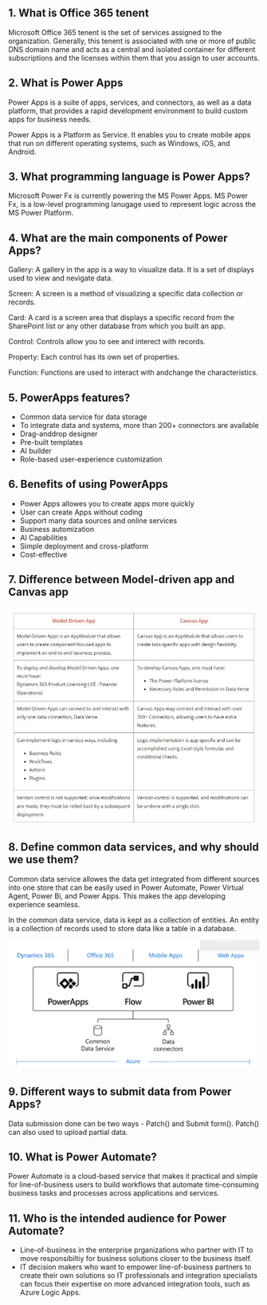 ## 1. What is Office 365 tenent

Microsoft Office 365 tenent is the set of services assigned to the organization. Generally, this tenent is associated with one or more of public DNS domain name and acts as a central and isolated container for different subscriptions and the licenses within them that you assign to user accounts.

## 2. What is Power Apps

Power Apps is a suite of apps, services, and connectors, as well as a data platform, that provides a rapid development environment to build custom apps for business needs.

Power Apps is a Platform as Service. It enables you to create mobile apps that run on different operating systems, such as Windows, iOS, and Android.

## 3. What programming language is Power Apps?

Microsoft Power Fx is currently powering the MS Power Apps. MS Power Fx, is a low-level programming lanugage used to represent logic across the MS Power Platform.

## 4. What are the main components of Power Apps?

Gallery: A gallery in the app is a way to visualize data. It is a set of displays used to view and nevigate data.

Screen: A screen is a method of visualizing a specific data collection or records.

Card: A card is a screen area that displays a specific record from the SharePoint list or any other database from which you built an app.

Control: Controls allow you to see and interect with records.

Property: Each control has its own set of properties.

Function: Functions are used to interact with andchange the characteristics.

## 5. PowerApps features?

- Common data service for data storage
- To integrate data and systems, more than 200+ connectors are available
- Drag-anddrop designer
- Pre-built templates
- AI builder
- Role-based user-experience customization

## 6. Benefits of using PowerApps

- Power Apps allowes you to create apps more quickly
- User can create Apps without coding
- Support many data sources and online services
- Business automization
- AI Capabilities
- Simple deployment and cross-platform
- Cost-effective

## 7. Difference between Model-driven app and Canvas app

![alt text](modeldriven_vs_canvas_apps.jpg "modeldriven-vs-canvas-apps")

## 8. Define common data services, and why should we use them?

Common data service allowes the data get integrated from different sources into one store that can be easily used in Power Automate, Power Virtual Agent, Power Bi, and Power Apps. This makes the app developing experience seamless.

In the common data service, data is kept as a collection of entities. An entity is a collection of records used to store data like a table in a database.

![alt text](common-data-service-280422.png "common-data-service")

## 9. Different ways to submit data from Power Apps?

Data submission done can be two ways - Patch() and Submit form(). Patch() can also used to upload partial data.

## 10. What is Power Automate?

Power Automate is a cloud-based service that makes it practical and simple for line-of-business users to build workflows that automate time-consuming business tasks and processes across applications and services.

## 11. Who is the intended audience for Power Automate?

- Line-of-business in the enterprise prganizations who partner with IT to move responsibiltiy for business solutions closer to the business itself.
- IT decision makers who want to empower line-of-business partners to create their own solutions so IT professionals and integration specialists can focus their expertise on more advanced integration tools, such as Azure Logic Apps.
